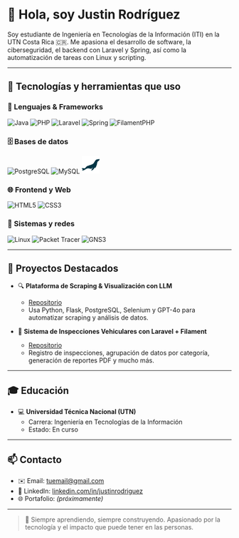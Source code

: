 # 👋 Hola, soy Justin Rodríguez

Soy estudiante de Ingeniería en Tecnologías de la Información (ITI) en la UTN Costa Rica 🇨🇷. Me apasiona el desarrollo de software, la ciberseguridad, el backend con Laravel y Spring, así como la automatización de tareas con Linux y scripting.

---

## 🚀 Tecnologías y herramientas que uso

### 🧠 Lenguajes & Frameworks

<p align="left">
  <img src="https://cdn.jsdelivr.net/gh/devicons/devicon/icons/java/java-original.svg" alt="Java" width="40" height="40"/>
  <img src="https://cdn.jsdelivr.net/gh/devicons/devicon/icons/php/php-original.svg" alt="PHP" width="40" height="40"/>
  <img src="https://cdn.jsdelivr.net/gh/devicons/devicon/icons/laravel/laravel-plain.svg" alt="Laravel" width="40" height="40"/>
  <img src="https://cdn.jsdelivr.net/gh/devicons/devicon/icons/spring/spring-original.svg" alt="Spring" width="40" height="40"/>
  <img src="https://raw.githubusercontent.com/filamentphp/filament/main/art/logo-mark-gradient.svg" alt="FilamentPHP" width="40" height="40"/>
</p>

### 🗄️ Bases de datos

<p align="left">
  <img src="https://cdn.jsdelivr.net/gh/devicons/devicon/icons/postgresql/postgresql-original.svg" alt="PostgreSQL" width="40" height="40"/>
  <img src="https://cdn.jsdelivr.net/gh/devicons/devicon/icons/mysql/mysql-original.svg" alt="MySQL" width="40" height="40"/>
  <img src="https://raw.githubusercontent.com/devicons/devicon/master/icons/mariadb/mariadb-original.svg" alt="MariaDB" width="40" height="40"/>
</p>

### 🌐 Frontend y Web

<p align="left">
  <img src="https://cdn.jsdelivr.net/gh/devicons/devicon/icons/html5/html5-original.svg" alt="HTML5" width="40" height="40"/>
  <img src="https://cdn.jsdelivr.net/gh/devicons/devicon/icons/css3/css3-original.svg" alt="CSS3" width="40" height="40"/>
</p>

### 🐧 Sistemas y redes

<p align="left">
  <img src="https://cdn.jsdelivr.net/gh/devicons/devicon/icons/linux/linux-original.svg" alt="Linux" width="40" height="40"/>
  <img src="https://upload.wikimedia.org/wikipedia/commons/0/00/Cisco_Packet_Tracer_Logo.png" alt="Packet Tracer" width="40" height="40"/>
  <img src="https://www.gns3.com/assets/images/logo.svg" alt="GNS3" width="40" height="40"/>
</p>

---

## 📂 Proyectos Destacados

- 🔍 **Plataforma de Scraping & Visualización con LLM**
  - [Repositorio](https://github.com/usuario/proyecto1)
  - Usa Python, Flask, PostgreSQL, Selenium y GPT-4o para automatizar scraping y análisis de datos.

- 🧪 **Sistema de Inspecciones Vehiculares con Laravel + Filament**
  - [Repositorio](https://github.com/usuario/proyecto2)
  - Registro de inspecciones, agrupación de datos por categoría, generación de reportes PDF y mucho más.

---

## 🎓 Educación

- 💻 **Universidad Técnica Nacional (UTN)**
  - Carrera: Ingeniería en Tecnologías de la Información
  - Estado: En curso

---

## 📫 Contacto

- ✉️ Email: [tuemail@gmail.com](mailto:tuemail@gmail.com)
- 💼 LinkedIn: [linkedin.com/in/justinrodriguez](https://linkedin.com/in/justinrodriguez)
- 🌐 Portafolio: *(próximamente)*

---

> 🧠 Siempre aprendiendo, siempre construyendo. Apasionado por la tecnología y el impacto que puede tener en las personas.
